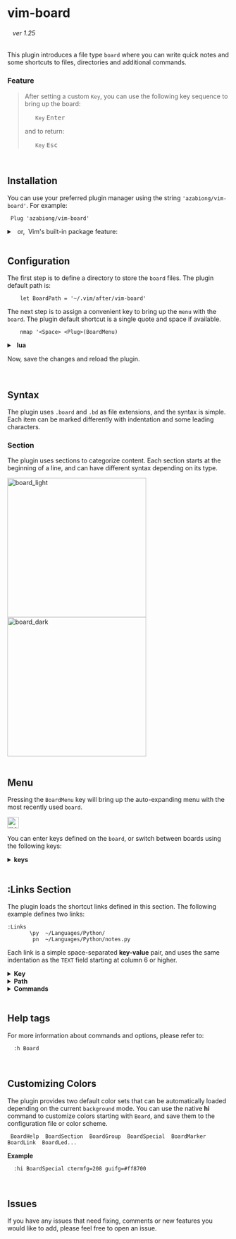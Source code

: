 <!-- https://github.com/azabiong/vim-board -->

# vim-board

<p><h6> &nbsp;&nbsp; ver 1.25 </h6></p>

This plugin introduces a file type `board` where you can write quick notes and some shortcuts to
files, directories and additional commands.

### Feature

> After setting a custom `Key`, you can use the following key sequence to bring up the board:
>
> &nbsp; &nbsp; &nbsp; `Key` <kbd>Enter</kbd>
>
> and to return:
>
> &nbsp; &nbsp; &nbsp; `Key` <kbd>Esc</kbd>

<br>

## Installation

You can use your preferred plugin manager using the string `'azabiong/vim-board'`. For example:
```vim
 Plug 'azabiong/vim-board'
```
<details>
<summary>&nbsp; or,&nbsp; Vim's built-in package feature: </summary>
<br>

> |Linux, Mac| Windows &nbsp;|
> |:--:|--|
> |~/.vim| ~/vimfiles|
>
> in the terminal:
> ```zsh
> cd ~/.vim && git clone --depth=1 https://github.com/azabiong/vim-board.git pack/azabiong/start/vim-board
> cd ~/.vim && vim -u NONE -c "helptags pack/azabiong/start/vim-board/doc" -c q
> ```
</details>
<br>

## Configuration

The first step is to define a directory to store the `board` files. The plugin default path is:
```vim
    let BoardPath = '~/.vim/after/vim-board'
```
The next step is to assign a convenient key to bring up the `menu` with the `board`. The plugin
default shortcut is a single quote and space if available.
```vim
    nmap '<Space> <Plug>(BoardMenu)
```

<details>
<summary><b>&nbsp; lua </b></summary>

```lua
  vim.g.BoardPath = '~/.vim/after/vim-board'

  vim.keymap.set('n', "'<Space>", '<Plug>(BoardMenu)')
```
</details>

Now, save the changes and reload the plugin.


<br>

## Syntax

The plugin uses `.board` and `.bd` as file extensions, and the syntax is simple.  
Each item can be marked differently with indentation and some leading characters.

### Section

The plugin uses sections to categorize content. Each section starts at the beginning of a line,
and can have different syntax depending on its type.

<div style="display:inline-block">
<img width="315" alt="board_light" src="https://user-images.githubusercontent.com/83812658/209437944-cdfc79bc-819b-4b38-9cf6-71edb80c0eff.png">
<img width="315" alt="board_dark" src="https://user-images.githubusercontent.com/83812658/209437963-67ea4c14-1da6-40b0-939e-dfa4e6981ad6.png">
</div><br>
<br>

## Menu

Pressing the `BoardMenu` key will bring up the auto-expanding menu with the most recently used `board`.

<img height="26" alt="menu" src="https://github.com/azabiong/vim-board/assets/83812658/b3958bdf-f6b9-4f2c-84f0-6de6054ad35b">

You can enter keys defined on the `board`, or switch between boards using the following keys:

<details>
<summary><b> keys </b></summary>
<br>

  |key|function|
  |:--:|:--|
  |<kbd>Enter</kbd>|edit current board|
  |<kbd>Esc</kbd>  |return|
  |<kbd>;</kbd>    |return (optional)|
  |<kbd>Space</kbd>|scroll down|
  |<kbd>↓</kbd>    |scroll down|
  |<kbd>↑</kbd>    |scroll up|
  |<kbd>Ctrl</kbd><kbd>Space</kbd> |scroll up|
  |<kbd>-</kbd>    |switch to previous board|
  |<kbd>=</kbd>    |switch to main board|
  |<kbd>+</kbd>    |add new board|
  |<kbd>:</kbd>    |command-line mode|
  |<kbd>/</kbd>    |search (optional)|
  |<kbd><</kbd>    |load links|
  |<kbd>></kbd>    |unload links|

</details>
<br>

## :Links Section

 The plugin loads the shortcut links defined in this section. The following example defines
 two links:
 ```
 :Links
        \py  ~/Languages/Python/
         pn  ~/Languages/Python/notes.py
 ```

 Each link is a simple space-separated **key-value** pair, and uses the same
 indentation as the `TEXT` field starting at column 6 or higher.

<details>
<summary><b> Key </b></summary>
<br>

A key can consist of any combination of symbols, alphanumeric, and Unicode
characters except those that start with some predefined characters.

Available leading characters:
```
    ~!@$%^&*_()[]{}'`";,.\/? 0-9 a-z A-Z and Unicode characters
```
Used in the menu and syntax:
```
    -  previous     #  comment 
    =  main         |  command 
    +  new
    <  load
    >  unload
    :  command
```

The same key can be defined differently on each board.  

### Long keys

Long keys can be activated by typing only the unique prefix portion of the key.
For example, if you define a long key `xylophone` and no key starts with `xy`,
you can open the link with `xy` <kbd>Enter</kbd>.  

<br>
</details>

<details>
<summary><b> Path </b></summary>
<br>

To easily define a link to a file, the plugin supports copying the current file's path to a register
when the `menu` key is pressed (by default the `b` register).

To paste the path stored in register `b` in insert mode:

&nbsp; &nbsp; &nbsp; <kbd>Ctrl</kbd>+<kbd>R</kbd> `b`  
<br>

#### 🍏 &nbsp;Tip

When switching to another board stored in the `BoardPath` directory,
you can omit the path and specify only the file name.&nbsp; For example:
```vim
      'a  another.board
```
Switching boards using the defined keys will automatically load the links defined on the board.

<br>
</details>

<details>
<summary><b> Commands </b></summary>
<br>

Additional commands can be added using the `|` bar character.  

For example, to browse files after changing the current working directory:
```vim
      \py  ~/Languages/Python/ | edit .
```

After opening the file, to go to the line 128:
```vim
       pn  ~/Languages/Python/notes.py | 128
```

More commands can be combined together:
```vim
      \d1 ~/Directory/ | NERDTreeCWD | wincmd p | edit README.md
```

### Commands only 

You can also define just a list of commands without specifying a file or directory.

For example, to define a command that copies frequently used commands or strings to the clipboard:
```vim
      s1  | let @+ = "copy this string to the clipboard"
```

To define a substitution command:
```vim
      ss  | %s/Foo/Bar/gc
```

To define a set of temporary key-maps:
```vim
      key | nn f0 <Cmd>echo 0<CR>
          | nn f9 <Cmd>echo 9<CR>
```

To define some input from the shell tool to the scratchpad, `Board*`:
```vim
      sh1 | Board* | r! echo "This is the scratchpad on the Board"
      sh2 | Board* | r! curl -sI example.com
```

### Multi-line commands

Multi-line commands &nbsp;can be set using the leading bar `|` character.
```vim
      bar ~/directory/or_file
          | echo 'foo'
          | echo 'bar'
```

### Link reference

Links that have already been defined can be referenced using the '&' symbol. for example:
```vim
      _N  | NERDTreeCWD
      \d1 ~/Directory/ | &_N
```

### Command-line mode

When using the `|` bar character as a shell `pipe` or other meaning, you can
switch to command-line mode input by adding a colon `:` after the bar.

```vim
      sh3 | Board* |: r! ls | wc
      sh4 | Board* |: r! cat ~/.ssh/known_hosts | awk '$1 ~ /[0-9]/ { print $1; exit }'
```

### Stop command

To stop a long list of commands while processing, press the `menu` key and
input <kbd>Ctrl</kbd>+<kbd>C</kbd> or an undefined key.

</details>
<br>

## Help tags

For more information about commands and options, please refer to:
```vim
  :h Board
```

<br>

## Customizing Colors

The plugin provides two default color sets that can be automatically loaded depending on the current `background` mode.
You can use the native **hi** command to customize colors starting with `Board`, and save them to the configuration file
or color scheme.
```
 BoardHelp  BoardSection  BoardGroup  BoardSpecial  BoardMarker  BoardLink  BoardLed...
```

**Example**
```vim
  :hi BoardSpecial ctermfg=208 guifg=#ff8700
```
<br>

## Issues

If you have any issues that need fixing, comments or new features you would like to add, please feel free to open an issue.

<br>
